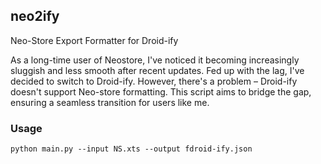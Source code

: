 ## neo2ify

Neo-Store Export Formatter for Droid-ify

As a long-time user of Neostore, I've noticed it becoming increasingly sluggish and less smooth after recent updates. Fed up with the lag, I've decided to switch to Droid-ify. However, there's a problem – Droid-ify doesn't support Neo-store formatting. This script aims to bridge the gap, ensuring a seamless transition for users like me.

### Usage

```shell
python main.py --input NS.xts --output fdroid-ify.json
```
